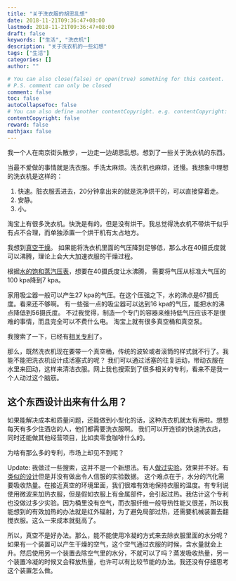 ```yaml
---
title: "关于洗衣服的胡思乱想"
date: 2018-11-21T09:36:47+08:00
lastmod: 2018-11-21T09:36:47+08:00
draft: false
keywords: ["生活", "洗衣机"]
description: "关于洗衣机的一些幻想"
tags: ["生活"]
categories: []
author: ""

# You can also close(false) or open(true) something for this content.
# P.S. comment can only be closed
comment: false
toc: false
autoCollapseToc: false
# You can also define another contentCopyright. e.g. contentCopyright: "This is another copyright."
contentCopyright: false
reward: false
mathjax: false
---
```


我一个人在南京街头散步，一边走一边胡思乱想。想到了一些关于洗衣机的东西。

<!--more-->
当最不爱做的事情就是洗衣服。手洗太麻烦。洗衣机也麻烦，还慢。我想象中理想的洗衣机是这样的：

1. 快速。脏衣服丢进去，20分钟拿出来的就是洗净烘干的，可以直接穿着走。
2. 安静。
3. 小。

淘宝上有很多洗衣机。快洗是有的。但是没有烘干。我总觉得洗衣机不带烘干似乎有点不合理，而单独添置一个烘干机有太占地方。

我想到[真空干燥](https://baike.baidu.com/item/%E7%9C%9F%E7%A9%BA%E5%B9%B2%E7%87%A5)。
如果能将洗衣机里面的气压降到足够低，那么水在40摄氏度就可以沸腾，理论上会大大加速衣服的干燥过程。

根据[水的饱和蒸汽压表](https://wenku.baidu.com/view/66d8a31755270722192ef7db.html)，想要在40摄氏度让水沸腾，
需要将气压从标准大气压的100 kpa降到7 kpa。

家用吸尘器一般可以产生27 kpa的气压。在这个压强之下，水的沸点是67摄氏度。看来还不够啊。
有一些强一点的吸尘器可以达到16 kpa的气压，能把水的沸点降低到56摄氏度。
不过我觉得，制造一个专门的容器来维持低气压应该不是很难的事情，而且完全可以不费什么电。
淘宝上就有很多真空桶和真空泵。

我搜索了一下，已经有[相关专利](https://patentimages.storage.googleapis.com/57/99/02/35bd270b4ac34d/CN102644188B.pdf)了。


那么，既然洗衣机现在要带一个真空桶，传统的波轮或者滚筒的样式就不行了。我能不能把洗衣机设计成活塞式的呢？
我们可以通过活塞的往复运动，带动衣服在水里来回动，这样来清洁衣服。网上我也搜索到了很多相关的专利，看来不是我一个人动过这个脑筋。

## 这个东西设计出来有什么用？

如果能解决成本和质量问题，还能做到小型化的话，这种洗衣机就太有用啦。想想每天有多少住酒店的人，他们都需要洗衣服啊。
我们可以开连锁的快速洗衣店，同时还能做其他经营项目，比如卖零食咖啡什么的。

为啥有那么多的专利，市场上却见不到呢？

Update: 我做过一些搜索，这并不是一个新想法。有人[做过实验](https://www.youtube.com/watch?v=hZLk6RJsDts)。效果并不好。有[类似的设计](http://www.yankodesign.com/2010/07/29/tumble-dry-in-vacuum/?utm_source=twitterfeed&utm_medium=twitter&utm_campaign=Feed%3A+yankodesign+%28Yanko+Design+-+Form+Beyond+Function%29)但是并没有做出令人信服的实验数据。
这个难点在于，水分的汽化需要吸收热量。在接近真空的环境里面，我们很难有效地保持衣服的温度。有专利说使用微波来加热衣服，但是假如衣服上有金属部件，会引起过热。我估计这个专利也没做过多少实验。因为桶里没有空气，而衣服纤维一般导热性能又很差，所以我能想到的有效加热的办法就是红外辐射，为了避免局部过热，还需要机械装置去翻搅衣服。这么一来成本就挺高了。

所以，真空不是好办法。那么，能不能使用冷凝的方式来去除衣服里面的水分呢？如果有一个装置可以产生干燥的空气，这个空气通过衣服的时候，含水量就会上升。然后使用另一个装置去除空气里的水分，不就可以了吗？蒸发吸收热量，另一个装置冷凝的时候又会释放热量，也许可以有比较节能的办法。我还没有仔细思考这个装置怎么做。
